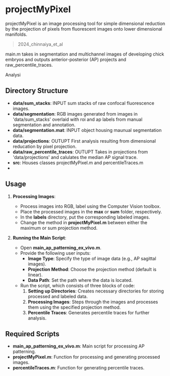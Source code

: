# projectMyPixel

projectMyPixel is an image processing tool for simple dimensional reduction by the projection of pixels from fluorescent images onto lower dimensional manifolds.


>2024_chinnaiya_et_al

main.m takes in segmentation and multichannel images of developing chick embryos and outputs anterior-posterior (AP) projects and raw_percentile_traces.

Analysi

## Directory Structure

- **data/sum_stacks**: INPUT sum stacks of raw confocal fluorescence images.
- **data/segmentation**: RGB images generated from images in 'data/sum_stacks' overlaid with roi and ap labels from manual segmentation and annotation.
- **data/segmentation.mat**: INPUT object housing maunual segmentation data.
- **data/projections**: OUTUPT First analysis resulting from dimensional reducation by pixel projection.
- **data/raw_percentile_traces**: OUTUPT Takes in projections from 'data/projections' and calulates the median AP signal trace.
- **src**: Houses classes projectMyPixel.m and percentileTraces.m
-
## Usage

1. **Processing Images**:
   - Process images into RGB, label using the Computer Vision toolbox.
   - Place the processed images in the **max** or **sum** folder, respectively.
   - In the **labels** directory, put the corresponding labeled images.
   - Change the method in **projectMyPixel.m** between either the maximum or sum projection method.

2. **Running the Main Script**:
   - Open **main_ap_patterning_ex_vivo.m**.
   - Provide the following user inputs:
     - **Image Type**: Specify the type of image data (e.g., AP sagittal images).
     - **Projection Method**: Choose the projection method (default is linear).
     - **Data Path**: Set the path where the data is located.
   - Run the script, which consists of three blocks of code:
     1. **Setting up Directories**: Creates necessary directories for storing processed and labeled data.
     2. **Processing Images**: Steps through the images and processes them using the specified projection method.
     3. **Percentile Traces**: Generates percentile traces for further analysis.

## Required Scripts

- **main_ap_patterning_ex_vivo.m**: Main script for processing AP patterning.
- **projectMyPixel.m**: Function for processing and generating processed images.
- **percentileTraces.m**: Function for generating percentile traces.

